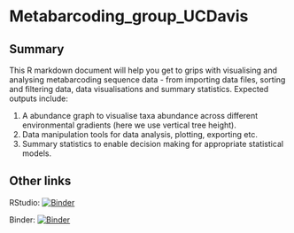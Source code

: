 # Metabarcoding_group_UCDavis

## Summary

This R markdown document will help you get to grips with visualising and analysing metabarcoding sequence data - from importing data files, sorting and filtering data, data visualisations and summary statistics. Expected outputs include:

1.    A abundance graph to visualise taxa abundance across different environmental gradients (here we use vertical tree height).
2.    Data manipulation tools for data analysis, plotting, exporting etc.
3.    Summary statistics to enable decision making for appropriate statistical models.

## Other links

RStudio: [![Binder](http://mybinder.org/badge_logo.svg)](http://mybinder.org/v2/gh/G-Brennan/Metabarcoding_group_UCDavis/master?urlpath=rstudio)

Binder: [![Binder](http://mybinder.org/badge_logo.svg)](http://mybinder.org/v2/gh/G-Brennan/Metabarcoding_group_UCDavis/master)
